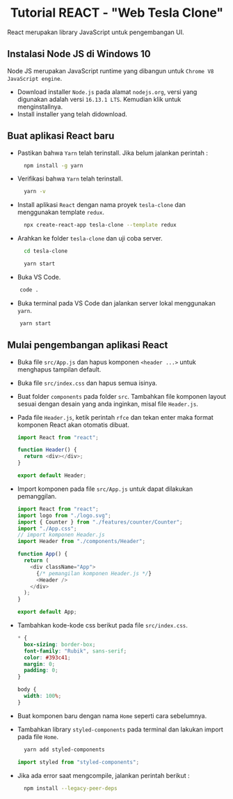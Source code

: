 <h1 align="center">Tutorial REACT - "Web Tesla Clone"</h1>

React merupakan library JavaScript untuk pengembangan UI.

## Instalasi Node JS di Windows 10

Node JS merupakan JavaScript runtime yang dibangun untuk `Chrome V8 JavaScript engine`.

- Download installer `Node.js` pada alamat `nodejs.org`, versi yang digunakan adalah versi `16.13.1 LTS`. Kemudian klik untuk menginstallnya.
- Install installer yang telah didownload.

## Buat aplikasi React baru

- Pastikan bahwa `Yarn` telah terinstall. Jika belum jalankan perintah :

  ```bash
    npm install -g yarn
  ```

- Verifikasi bahwa `Yarn` telah terinstall.

  ```bash
    yarn -v
  ```

- Install aplikasi `React` dengan nama proyek `tesla-clone` dan menggunakan template `redux`.

  ```bash
    npx create-react-app tesla-clone --template redux
  ```

- Arahkan ke folder `tesla-clone` dan uji coba server.

  ```bash
    cd tesla-clone

    yarn start
  ```

- Buka VS Code.

```bash
    code .
```

- Buka terminal pada VS Code dan jalankan server lokal menggunakan `yarn`.

```bash
    yarn start
```

## Mulai pengembangan aplikasi React

- Buka file `src/App.js` dan hapus komponen `<header ...>` untuk menghapus tampilan default.
- Buka file `src/index.css` dan hapus semua isinya.
- Buat folder `components` pada folder `src`. Tambahkan file komponen layout sesuai dengan desain yang anda inginkan, misal file `Header.js`.
- Pada file `Header.js`, ketik perintah `rfce` dan tekan enter maka format komponen React akan otomatis dibuat.

  ```javascript
  import React from "react";

  function Header() {
    return <div></div>;
  }

  export default Header;
  ```

- Import komponen pada file `src/App.js` untuk dapat dilakukan pemanggilan.

  ```javascript
  import React from "react";
  import logo from "./logo.svg";
  import { Counter } from "./features/counter/Counter";
  import "./App.css";
  // import komponen Header.js
  import Header from "./components/Header";

  function App() {
    return (
      <div className="App">
        {/* pemangilan komponen Header.js */}
        <Header />
      </div>
    );
  }

  export default App;
  ```

- Tambahkan kode-kode css berikut pada file `src/index.css`.

  ```css
  * {
    box-sizing: border-box;
    font-family: "Rubik", sans-serif;
    color: #393c41;
    margin: 0;
    padding: 0;
  }

  body {
    width: 100%;
  }
  ```

- Buat komponen baru dengan nama `Home` seperti cara sebelumnya.
- Tambahkan library `styled-components` pada terminal dan lakukan import pada file `Home`.

  ```bash
    yarn add styled-components
  ```

  ```javascript
  import styled from "styled-components";
  ```

- Jika ada error saat mengcompile, jalankan perintah berikut :

  ```bash
    npm install --legacy-peer-deps
  ```
